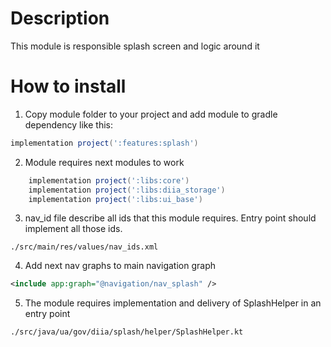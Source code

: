 # Description

This module is responsible splash screen and logic around it

# How to install
1. Copy module folder to your project and add module to gradle dependency like this:

```groovy
implementation project(':features:splash')
```

2. Module requires next modules to work

```groovy
    implementation project(':libs:core')
    implementation project(':libs:diia_storage')
    implementation project(':libs:ui_base')
```
3. nav_id file describe all ids that this module requires. Entry point should implement all those ids.

`./src/main/res/values/nav_ids.xml`

4. Add next nav graphs to main navigation graph

```xml
<include app:graph="@navigation/nav_splash" />
```

5. The module requires implementation and delivery of SplashHelper in an entry point

`./src/java/ua/gov/diia/splash/helper/SplashHelper.kt`
